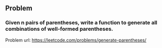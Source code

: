 ## Problem

### Given n pairs of parentheses, write a function to generate all combinations of well-formed parentheses.

Problem url: https://leetcode.com/problems/generate-parentheses/
